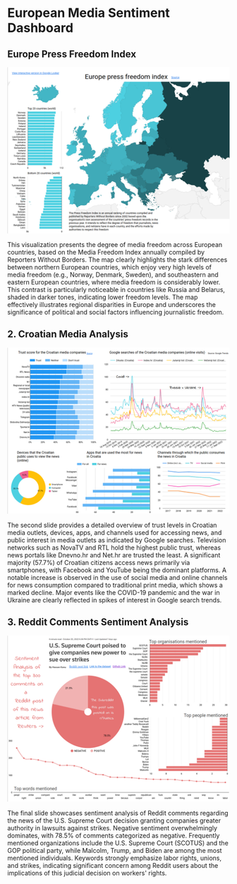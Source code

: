 # European Media Sentiment Dashboard

## Europe Press Freedom Index

![Europe Press Freedom Index](images/Europe_Press_Freedom_Index.png)

This visualization presents the degree of media freedom across European countries, based on the Media Freedom Index annually compiled by Reporters Without Borders. The map clearly highlights the stark differences between northern European countries, which enjoy very high levels of media freedom (e.g., Norway, Denmark, Sweden), and southeastern and eastern European countries, where media freedom is considerably lower. This contrast is particularly noticeable in countries like Russia and Belarus, shaded in darker tones, indicating lower freedom levels. The map effectively illustrates regional disparities in Europe and underscores the significance of political and social factors influencing journalistic freedom.

## 2. Croatian Media Analysis

![Croatian Media Analysis](images/Croatian_Media_Analysis.png)

The second slide provides a detailed overview of trust levels in Croatian media outlets, devices, apps, and channels used for accessing news, and public interest in media outlets as indicated by Google searches. Television networks such as NovaTV and RTL hold the highest public trust, whereas news portals like Dnevno.hr and Net.hr are trusted the least. A significant majority (57.7%) of Croatian citizens access news primarily via smartphones, with Facebook and YouTube being the dominant platforms. A notable increase is observed in the use of social media and online channels for news consumption compared to traditional print media, which shows a marked decline. Major events like the COVID-19 pandemic and the war in Ukraine are clearly reflected in spikes of interest in Google search trends.

## 3. Reddit Comments Sentiment Analysis

![Reddit Comment Sentiment Analysis](images/Reddit_Comment_Sentiment_Analysis.png)

The final slide showcases sentiment analysis of Reddit comments regarding the news of the U.S. Supreme Court decision granting companies greater authority in lawsuits against strikes. Negative sentiment overwhelmingly dominates, with 78.5% of comments categorized as negative. Frequently mentioned organizations include the U.S. Supreme Court (SCOTUS) and the GOP political party, while Malcolm, Trump, and Biden are among the most mentioned individuals. Keywords strongly emphasize labor rights, unions, and strikes, indicating significant concern among Reddit users about the implications of this judicial decision on workers' rights.


